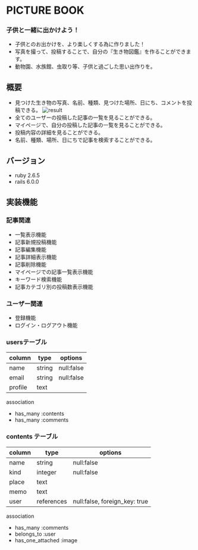 
# PICTURE BOOK
### 子供と一緒に出かけよう！
 - 子供とのお出かけを、より楽しくする為に作りました！
 - 写真を撮って、投稿することで、自分の『生き物図鑑』を作ることができます。
 - 動物園、水族館、虫取り等、子供と過ごした思い出作りを。

## 概要
 - 見つけた生き物の写真、名前、種類、見つけた場所、日にち、コメントを投稿できる。
 ![result](https://user-images.githubusercontent.com/69187127/94989325-e2a75e80-05ae-11eb-823c-10a3dac1ff75.gif)
 - 全てのユーザーの投稿した記事の一覧を見ることができる。
 - マイページで、自分の投稿した記事の一覧を見ることができる。
 - 投稿内容の詳細を見ることができる。
 - 名前、種類、場所、日にちで記事を検索することができる。

## バージョン
 - ruby 2.6.5
 - rails 6.0.0

## 実装機能

### 記事関連
 - 一覧表示機能
 - 記事新規投稿機能
 - 記事編集機能
 - 記事詳細表示機能
 - 記事削除機能
 - マイページでの記事一覧表示機能
 - キーワード検索機能
 - 記事カテゴリ別の投稿数表示機能
  
### ユーザー関連
 - 登録機能
 - ログイン・ログアウト機能




### usersテーブル
 | column  | type   |  options   |
 |---------|--------|------------|
 |name     | string | null:false |
 |email    | string | null:false |
 |profile  | text   |            |
 

association
- has_many :contents
- has_many :comments


### contents テーブル
 |column | type       | options                       |
 |-------|------------|-------------------------------|
 |name   | string     |  null:false                   |
 |kind   | integer    |  null:false                   | 
 |place  | text       |                               |
 |memo   | text       |                               |
 |user   | references | null:false, foreign_key: true |

association 
- has_many :comments
- belongs_to :user
- has_one_attached :image

